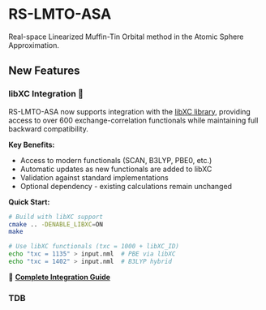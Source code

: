 # RS-LMTO-ASA

Real-space Linearized Muffin-Tin Orbital method in the Atomic Sphere Approximation.

## New Features

### libXC Integration 🎉

RS-LMTO-ASA now supports integration with the [libXC library](https://libxc.gitlab.io/), providing access to over 600 exchange-correlation functionals while maintaining full backward compatibility.

**Key Benefits:**
- Access to modern functionals (SCAN, B3LYP, PBE0, etc.)
- Automatic updates as new functionals are added to libXC
- Validation against standard implementations
- Optional dependency - existing calculations remain unchanged

**Quick Start:**
```bash
# Build with libXC support
cmake .. -DENABLE_LIBXC=ON
make

# Use libXC functionals (txc = 1000 + libXC_ID)
echo "txc = 1135" > input.nml  # PBE via libXC
echo "txc = 1402" > input.nml  # B3LYP hybrid
```

📖 **[Complete Integration Guide](LIBXC_INTEGRATION_GUIDE.md)**

### TDB

<!--
**rslmtoasa/rslmtoasa** is a ✨ _special_ ✨ repository because its `README.md` (this file) appears on your GitHub profile.

Here are some ideas to get you started:

- 🔭 I’m currently working on ...
- 🌱 I’m currently learning ...
- 👯 I’m looking to collaborate on ...
- 🤔 I’m looking for help with ...
- 💬 Ask me about ...
- 📫 How to reach me: ...
- 😄 Pronouns: ...
- ⚡ Fun fact: ...
-->
